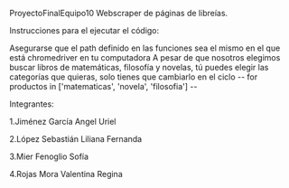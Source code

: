 ProyectoFinalEquipo10 Webscraper de páginas de libreías.

Instrucciones para el ejecutar el código:

Asegurarse que el path definido en las funciones sea el mismo en el que está chromedriver en tu computadora A pesar de que nosotros elegimos buscar libros de matemáticas, filosofía y novelas, tú puedes elegir las categorías que quieras, solo tienes que cambiarlo en el ciclo -- for productos in ['matematicas', 'novela', 'filosofia'] --

Integrantes:

1.Jiménez García Angel Uriel

2.López Sebastián Liliana Fernanda

3.Mier Fenoglio Sofía

4.Rojas Mora Valentina Regina

